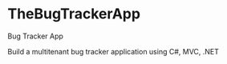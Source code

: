 # TheBugTrackerApp
Bug Tracker App

Build a multitenant bug tracker application using C#, MVC, .NET
